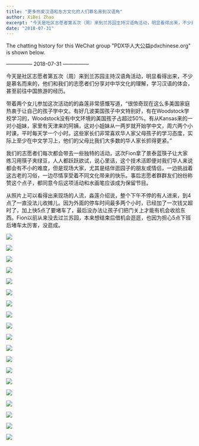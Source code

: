 ```yaml
---
title: "更多热爱汉语和东方文化的人们慕名来到汉语角"
author: XiBei Zhao
excerpt: "今天是社区志愿者第五次（周）来到兰苏园主持汉语角活动，明显看得出来，不少是慕名而来的，他们和我们的志愿者们分享对中华文化的理解，学习汉语的体会，甚至前往中国旅游的经历。我们的志愿者们每次都会带去一些独特的活动，这次Fion拿了景泰蓝筷子让大家练习用筷子夹绿豆，人人都跃跃欲试，说心里话，这个技术活即便对我们华人来说都会有不小的难度，但是现场大家，尤其是结伴逛园子的朋友或情侣，一边挑战着这古老的习俗，一边尽情享受着不同文化带来的快乐。"
date: "2018-07-31"
---
```


The chatting history for this WeChat group "PDX华人大公益pdxchinese.org" is shown below.

—————  2018-07-31  —————

今天是社区志愿者第五次（周）来到兰苏园主持汉语角活动，明显看得出来，不少是慕名而来的，他们和我们的志愿者们分享对中华文化的理解，学习汉语的体会，甚至前往中国旅游的经历。

带着两个女儿参加这次活动的的淼莲非常感慨写道，“很惊奇现在这么多美国家庭热衷于让自己的孩子学中文。有好几波美国孩子中文特别好，有在Woodstock学校学习的，Woodstock没有中文环境的美国孩子占超过50%。有从Kansas来的一对小姐妹，家里有天津来的阿姨，这对小姐妹从一两岁就开始学中文，周六两个小时课，平时每天学一个小时。这些家长们非常喜欢华人家父母孩子的学习态度，实际上至少在中文学习上，他们的父母比我们大多数的华人家长抓得更紧。”

我们的志愿者们每次都会带去一些独特的活动，这次Fion拿了景泰蓝筷子让大家练习用筷子夹绿豆，人人都跃跃欲试，说心里话，这个技术活即便对我们华人来说都会有不小的难度，但是现场大家，尤其是结伴逛园子的朋友或情侣，一边挑战着这古老的习俗，一边尽情享受着不同文化带来的快乐。事后志愿者群群友们纷纷称赞这个点子，都同意今后这项活动和水画笔应该成为保留节目。

从照片上可以看得出来现场的人流，淼莲介绍说，整个下午不停的有人进来，到4点了一直没法儿收摊儿。因为外面的停车时间最多两个小时，已经加了一次钱又超时了，加上快5点了要堵车了，最后没办法让孩子们把门关上才能有机会收拾东西。Fion以前从来没去过兰苏园，本来想结束后借机会逛逛，也因为担心5点下班后堵车太厉害，没逛成。

![](https://res.cloudinary.com/dhngj18do/image/upload/f_auto,q_auto/v1/images/e846a64f8e351a9c03738fde94af5cf3)

![](https://res.cloudinary.com/dhngj18do/image/upload/f_auto,q_auto/v1/images/378ebbd10633ac1f4cdb711f071a9c69)

![](https://res.cloudinary.com/dhngj18do/image/upload/f_auto,q_auto/v1/images/34cbcede31e250da84b22e03aaa3dbf0)

![](https://res.cloudinary.com/dhngj18do/image/upload/f_auto,q_auto/v1/images/f85de79b76ebc3b4d260f0810d379b11)

![](https://res.cloudinary.com/dhngj18do/image/upload/f_auto,q_auto/v1/images/a2cc709149f242a97e1fc995a0bbfa03)

![](https://res.cloudinary.com/dhngj18do/image/upload/f_auto,q_auto/v1/images/223f8fe81e96c15c767a99855e6657aa)

![](https://res.cloudinary.com/dhngj18do/image/upload/f_auto,q_auto/v1/images/0f7baa0b46eef2daaba8e0d5bacdb9b0)

![](https://res.cloudinary.com/dhngj18do/image/upload/f_auto,q_auto/v1/images/2c80c4bddaa0c4bddeac388f544806b3)

![](https://res.cloudinary.com/dhngj18do/image/upload/f_auto,q_auto/v1/images/fb776e3b7416354ce60e4a183fdf0297)

![](https://res.cloudinary.com/dhngj18do/image/upload/f_auto,q_auto/v1/images/24a96c0c2e258bf1f4f20425b4d62e41)

![](https://res.cloudinary.com/dhngj18do/image/upload/f_auto,q_auto/v1/images/2c893ef97e6f654464faa3eeb00fab1c)

![](https://res.cloudinary.com/dhngj18do/image/upload/f_auto,q_auto/v1/images/ca34b799fd0b044ebc9ef76c30f29632)

![](https://res.cloudinary.com/dhngj18do/image/upload/f_auto,q_auto/v1/images/46e9869794338f98af49b9d2d08d3e23)

![](https://res.cloudinary.com/dhngj18do/image/upload/f_auto,q_auto/v1/images/05a62b5d5ea309242766817d1a4bba45)

![](https://res.cloudinary.com/dhngj18do/image/upload/f_auto,q_auto/v1/images/b686c40b218c4664824a6f7e3c57e93f)

![](https://res.cloudinary.com/dhngj18do/image/upload/f_auto,q_auto/v1/images/aec58e23ba1b0125f1290e24896c312c)

![](https://res.cloudinary.com/dhngj18do/image/upload/f_auto,q_auto/v1/images/d0769bbc545024b54636dfde93ad095c)

![](https://res.cloudinary.com/dhngj18do/image/upload/f_auto,q_auto/v1/images/c8965ac91ed27d4488de8e74cdc42592)

![](https://res.cloudinary.com/dhngj18do/image/upload/f_auto,q_auto/v1/images/2cb185217bed0a1d91672d19cd4bdba6)

